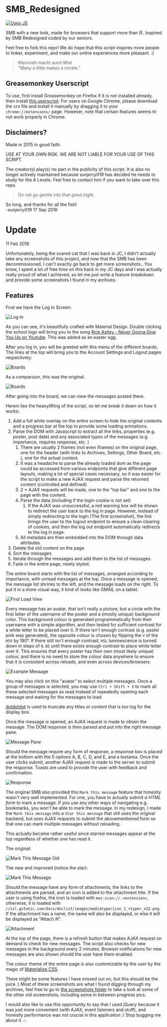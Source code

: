 # SMB_Redesigned
[![Uses JS](https://img.shields.io/badge/Uses-JavaScript-brightgreen.svg?style=for-the-badge&logo=JavaScript)](//shields.io/)

SMB with a new look, made for browsers that support more than IE. Inspired by SMB Redesigned coded by our seniors.

Feel free to fork this repo! We do hope that this script inspires more people to tinker, experiment, and make our online experiences more pleasant. :)

> Kleinvieh macht auch Mist<br>
"Many a little makes a mickle."

## Greasemonkey Userscript
To use, first install Greasemonkey on Firefox if it is not installed already, then install [this userscript](https://github.com/sunjerry019/SMB_Redesigned/raw/master/EMB_Redesigned.min.user.js).
For users on Google Chrome, please download the crx file and install it manually by dragging it to your `chrome://extensions/` page. However, note that certain features seems to not work properly in Chrome.

## Disclaimers?
Made in 2015 in good faith.

USE AT YOUR OWN RISK.
WE ARE NOT LIABLE FOR YOUR USE OF THIS SCRIPT.

The creator(s) play(s) no part in the publicity of this script. It is also no longer actively maintained because *sunjerry019* has decided he needs to study for the A Levels. Feel free to contact him if you want to take over this repo.

> Do not go gentle into that good night.

So long, and thanks for all the fish!<br>
-*sunjerry019* 17 Sep 2016

# Update
11 Feb 2019

Unfortunately, being the scared cat that I was back in JC, I didn't actually take any screenshots of this project, and now that the SMB has been decommissioned, I can't exactly go back to get more screenshots...You know, I spent a lot of free time on this back in my JC days and I was actually really proud of what I achieved, so let me just write a feature breakdown and provide some screenshots I found in my archives.

## Features
First we have the Log In Screen:

![Log In](https://github.com/sunjerry019/SMB_Redesigned/raw/master/screenshots/login.jpg "Login")

As you can see, it's beautifully crafted with Material Design. Double clicking the school logo will bring you to the song [Rick Astley - Never Gonna Give You Up on Youtube](https://www.youtube.com/watch?v=dQw4w9WgXcQ). This was added as an easter egg.

After you log in, you will be greeted with this menu of the different boards. The links at the top will bring you to the Account Settings and Logout pages respectively:

![Boards](https://github.com/sunjerry019/SMB_Redesigned/raw/master/screenshots/boards.jpg "Boards")

As a comparison, this was the original:

![Boards](https://github.com/sunjerry019/SMB_Redesigned/raw/master/screenshots/boards_o.jpg "Boards")

After going into the board, we can view the messages posted there.

Herein lies the heavylifting of the script, so let me break it down on how it works:
1. Add a full white overlay on the entire screen to hide the original contents and a progress bar at the top to provide some loading animations.
2. Parse the DOM with Javascript to extract all the links, properties (e.g. poster, post date) and any associated types of the messages (e.g. Importance, requires response, etc. )
    1. There are usually 2 frames (not even iframes) on the original page, one for the header (with links to Archives, Settings, Other Board, etc. ), one for the actual content.
    2. It was a headache to parse the already loaded dom as the page could be accessed from various endpoints that give different page layouts, making a lot of special cases necessary, so it was easier for the script to make a new AJAX request and parse the returned content (controlled and defined)
    3. 2 &times; AJAX requests will be made, one to the "top bar" and one to the page with the content.  
    4. Parse the data (including if the login cookie is not set)
        1. If the AJAX was unsuccessful, a red warning box will be shown to redirect the user back to the log in page. However, instead of simply redirecting to the login (The first screenshot), the link brings the user to the logout endpoint to ensure a clean clearing of cookies, and then the log out endpoint automatically redirects to the log in page.
    5. All metadata are then embedded into the DOM through data attributes.
3. Delete the old content on the page
4. Sort the messages
5. Iterate through the messages and add them to the list of messages.
6. Fade in the entire page, newly styled.

The entire board starts with the list of messages, arranged according to importance, with unread messages at the top. Once a message is opened, the message list shrinks to the left, and the message loads on the right. To put it in a more visual way, it kind of looks like GMAIL on a tablet.

![First Load View](https://github.com/sunjerry019/SMB_Redesigned/raw/master/screenshots/firstload.jpg "First Load View")

Every message has an avatar, that isn't really a picture, but a circle with the first letter of the username of the poster and a (mostly unique) background color. This background colour is generated programmatically from their username with a simple algorithm, and then tested for sufficient contrast for a white letter to be placed over it. If there isn't enough contrast (e.g. pastel pink was generated), the opposite colour is chosen by flipping the `V` of the `HSV` by 180&deg;. If there still isn't enough contrast, `HSL` luminescence is turned down in steps of `0.05` until there exists enough contrast to place white letter over it. This ensures that every poster has their own (most likely unique) colour, and there is no need to store the colour data anywhere to ensure that it is consistent across reloads, and even across devices/browsers.

![Example Message](https://github.com/sunjerry019/SMB_Redesigned/raw/master/screenshots/msg.jpg "Example Message")

You may also click on this "avatar" to select multiple messages. Once a group of messages is selected, you may use `Ctrl + Shift + X` to mark all these selected messages as read instead of repeatedly opening each message and waiting for the messages to load.

[dotdotdot](https://github.com/FrDH/dotdotdot-JS) is used to truncate any titles or content that is too log for the display box.

Once the message is opened, an AJAX request is made to obtain the message. The DOM response is then parsed and put into the right message pane.

![Message Pane](https://github.com/sunjerry019/SMB_Redesigned/raw/master/screenshots/messagepane.png "Message Pane")

Should the message require any form of response, a response box is placed at the bottom with the 5 options A, B, C, D, and E, and a textarea. Once the user clicks submit, another AJAX request is made to the server to submit the response. Toasts are used to provide the user with feedback and confirmation.

![Response](https://github.com/sunjerry019/SMB_Redesigned/raw/master/screenshots/needresponse.png "Requires Response")

The original SMB also provided this `Mark this message` feature that honestly wasn't very well implemented. For one, you have to actually *submit a HTML form* to mark a message. If you use any other ways of navigating e.g. bookmarks, you won't be able to mark the message. In my redesign, I made the `Mark this message` into a `Star this message` that still uses the original backend, but uses AJAX requests to submit the abovementioned form so that one can mark multiple messages without reloading.

This actually became rather useful since starred messages appear at the top regardless of whether one has read it.

The original:   

![Mark This Message Old](https://github.com/sunjerry019/SMB_Redesigned/raw/master/screenshots/markthismsg_o.jpg "Notice how I have to click submit to mark.")

The new and improved (notice the star):  

![Mark This Message](https://github.com/sunjerry019/SMB_Redesigned/raw/master/screenshots/markthismsg.jpg "Notice the star at the top right corner")

Should the message have any form of attachments, the links to the attachments are parsed, and an icon is added to the attachment title. If the user is using firefox, the icon is loaded with `moz-icon://.<extension>`, otherwise, it is loaded with `//ssl.gstatic.com/docs/doclist/images/mediatype/icon_1_<type>_x32.png`. If the attachment has a name, the name will also be displayed, or else it will be displayed as "Attach *N*".

![Attachment](https://github.com/sunjerry019/SMB_Redesigned/raw/master/screenshots/attachment.png "Attachment")

At the top of the page, there is a refresh button that makes AJAX request on demand to check for new messages. The script also checks for new messages in the background every 2 minutes. Browser notifications for new messages are also shown should the user have them enabled.

The colour theme of the entire page is also customizable by the user by the magic of [Materialize CSS](https://materializecss.com/).

There might be some features I have missed out on, but this should be the juice :) Most of these screenshots are what I found digging through my archives, feel free to go to [the screenshots folder](//github.com/sunjerry019/SMB_Redesigned/tree/master/screenshots/archive) to take a look at some of the other old screenshots, including some in between progress pics.

I would also like to use this opportunity to say that I used jQuery because it was just more convenient (with AJAX, event listeners and stuff), and honestly performance was not crucial in this application :/ Stop bugging me about it .-.
